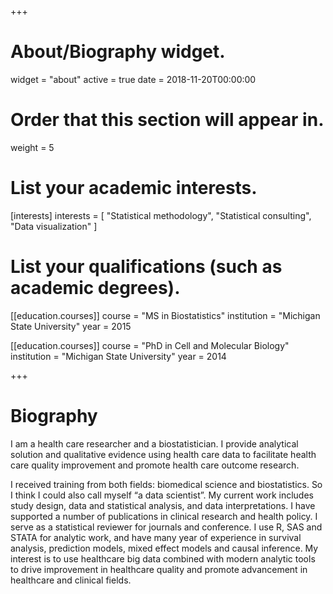 +++
# About/Biography widget.
widget = "about"
active = true
date = 2018-11-20T00:00:00

# Order that this section will appear in.
weight = 5

# List your academic interests.
[interests]
  interests = [
    "Statistical methodology",
    "Statistical consulting",
    "Data visualization"
  ]

# List your qualifications (such as academic degrees).
[[education.courses]]
  course = "MS in Biostatistics"
  institution = "Michigan State University"
  year = 2015

[[education.courses]]
  course = "PhD in Cell and Molecular Biology"
  institution = "Michigan State University"
  year = 2014
 
+++

# Biography

I am a health care researcher and a biostatistician. I provide analytical solution and qualitative evidence using health care data to facilitate health care quality improvement and promote health care outcome research. 

I received training from both fields: biomedical science and biostatistics. So I think I could also call myself “a data scientist”. My current work includes study design, data and statistical analysis, and data interpretations. I have supported a number of publications in clinical research and health policy. I serve as a statistical reviewer for journals and conference. I use R, SAS and STATA for analytic work, and have many year of experience in survival analysis, prediction models, mixed effect models and causal inference. My interest is to use healthcare big data combined with modern analytic tools to drive improvement in healthcare quality and promote advancement in healthcare and clinical fields.